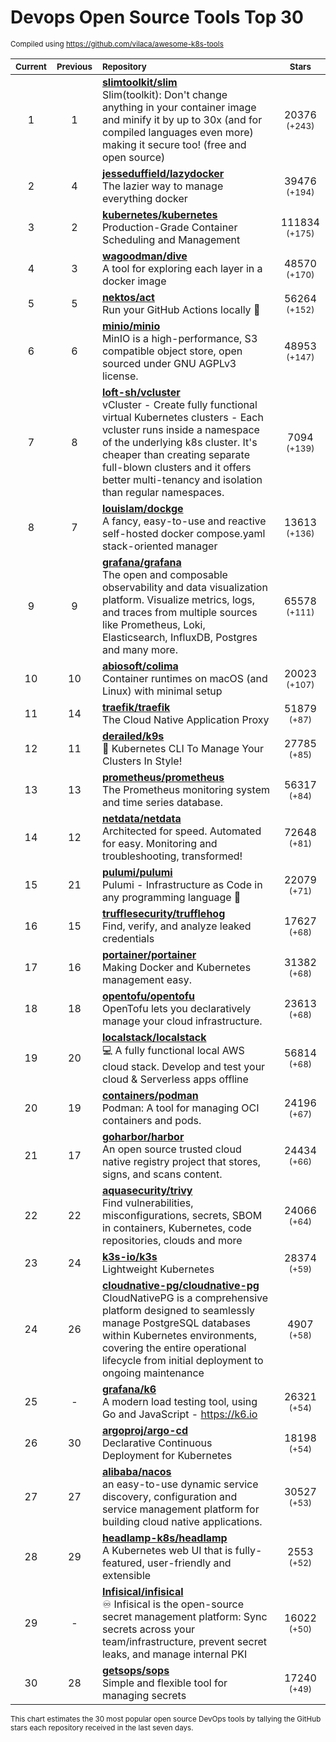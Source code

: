 # Devops Open Source Tools Top 30
<sup>Compiled using https://github.com/vilaca/awesome-k8s-tools</sup>
<div align="center">

|<sub>Current</sub>|<sub>Previous</sub>|<sub>Repository</sub>|<sub>Stars</sub>|
|:---:|:---:|:---|:---:|
|1|1|[**slimtoolkit/slim**](https://github.com/slimtoolkit/slim)<br/>Slim(toolkit): Don't change anything in your container image and minify it by up to 30x (and for compiled languages even more) making it secure too! (free and open source)|20376 <sup>(+243)</sup>|
|2|4|[**jesseduffield/lazydocker**](https://github.com/jesseduffield/lazydocker)<br/>The lazier way to manage everything docker|39476 <sup>(+194)</sup>|
|3|2|[**kubernetes/kubernetes**](https://github.com/kubernetes/kubernetes)<br/>Production-Grade Container Scheduling and Management|111834 <sup>(+175)</sup>|
|4|3|[**wagoodman/dive**](https://github.com/wagoodman/dive)<br/>A tool for exploring each layer in a docker image|48570 <sup>(+170)</sup>|
|5|5|[**nektos/act**](https://github.com/nektos/act)<br/>Run your GitHub Actions locally 🚀|56264 <sup>(+152)</sup>|
|6|6|[**minio/minio**](https://github.com/minio/minio)<br/>MinIO is a high-performance, S3 compatible object store, open sourced under GNU AGPLv3 license.|48953 <sup>(+147)</sup>|
|7|8|[**loft-sh/vcluster**](https://github.com/loft-sh/vcluster)<br/>vCluster - Create fully functional virtual Kubernetes clusters - Each vcluster runs inside a namespace of the underlying k8s cluster. It's cheaper than creating separate full-blown clusters and it offers better multi-tenancy and isolation than regular namespaces.|7094 <sup>(+139)</sup>|
|8|7|[**louislam/dockge**](https://github.com/louislam/dockge)<br/>A fancy, easy-to-use and reactive self-hosted docker compose.yaml stack-oriented manager|13613 <sup>(+136)</sup>|
|9|9|[**grafana/grafana**](https://github.com/grafana/grafana)<br/>The open and composable observability and data visualization platform. Visualize metrics, logs, and traces from multiple sources like Prometheus, Loki, Elasticsearch, InfluxDB, Postgres and many more. |65578 <sup>(+111)</sup>|
|10|10|[**abiosoft/colima**](https://github.com/abiosoft/colima)<br/>Container runtimes on macOS (and Linux) with minimal setup|20023 <sup>(+107)</sup>|
|11|14|[**traefik/traefik**](https://github.com/traefik/traefik)<br/>The Cloud Native Application Proxy|51879 <sup>(+87)</sup>|
|12|11|[**derailed/k9s**](https://github.com/derailed/k9s)<br/>🐶 Kubernetes CLI To Manage Your Clusters In Style!|27785 <sup>(+85)</sup>|
|13|13|[**prometheus/prometheus**](https://github.com/prometheus/prometheus)<br/>The Prometheus monitoring system and time series database.|56317 <sup>(+84)</sup>|
|14|12|[**netdata/netdata**](https://github.com/netdata/netdata)<br/>Architected for speed. Automated for easy. Monitoring and troubleshooting, transformed!|72648 <sup>(+81)</sup>|
|15|21|[**pulumi/pulumi**](https://github.com/pulumi/pulumi)<br/>Pulumi - Infrastructure as Code in any programming language 🚀|22079 <sup>(+71)</sup>|
|16|15|[**trufflesecurity/trufflehog**](https://github.com/trufflesecurity/trufflehog)<br/>Find, verify, and analyze leaked credentials|17627 <sup>(+68)</sup>|
|17|16|[**portainer/portainer**](https://github.com/portainer/portainer)<br/>Making Docker and Kubernetes management easy.|31382 <sup>(+68)</sup>|
|18|18|[**opentofu/opentofu**](https://github.com/opentofu/opentofu)<br/>OpenTofu lets you declaratively manage your cloud infrastructure.|23613 <sup>(+68)</sup>|
|19|20|[**localstack/localstack**](https://github.com/localstack/localstack)<br/>💻 A fully functional local AWS cloud stack. Develop and test your cloud & Serverless apps offline|56814 <sup>(+68)</sup>|
|20|19|[**containers/podman**](https://github.com/containers/podman)<br/>Podman: A tool for managing OCI containers and pods.|24196 <sup>(+67)</sup>|
|21|17|[**goharbor/harbor**](https://github.com/goharbor/harbor)<br/>An open source trusted cloud native registry project that stores, signs, and scans content.|24434 <sup>(+66)</sup>|
|22|22|[**aquasecurity/trivy**](https://github.com/aquasecurity/trivy)<br/>Find vulnerabilities, misconfigurations, secrets, SBOM in containers, Kubernetes, code repositories, clouds and more|24066 <sup>(+64)</sup>|
|23|24|[**k3s-io/k3s**](https://github.com/k3s-io/k3s)<br/>Lightweight Kubernetes|28374 <sup>(+59)</sup>|
|24|26|[**cloudnative-pg/cloudnative-pg**](https://github.com/cloudnative-pg/cloudnative-pg)<br/>CloudNativePG is a comprehensive platform designed to seamlessly manage PostgreSQL databases within Kubernetes environments, covering the entire operational lifecycle from initial deployment to ongoing maintenance|4907 <sup>(+58)</sup>|
|25|-|[**grafana/k6**](https://github.com/grafana/k6)<br/>A modern load testing tool, using Go and JavaScript - https://k6.io|26321 <sup>(+54)</sup>|
|26|30|[**argoproj/argo-cd**](https://github.com/argoproj/argo-cd)<br/>Declarative Continuous Deployment for Kubernetes|18198 <sup>(+54)</sup>|
|27|27|[**alibaba/nacos**](https://github.com/alibaba/nacos)<br/>an easy-to-use dynamic service discovery, configuration and service management platform for building cloud native applications.|30527 <sup>(+53)</sup>|
|28|29|[**headlamp-k8s/headlamp**](https://github.com/headlamp-k8s/headlamp)<br/>A Kubernetes web UI that is fully-featured, user-friendly and extensible|2553 <sup>(+52)</sup>|
|29|-|[**Infisical/infisical**](https://github.com/Infisical/infisical)<br/>♾ Infisical is the open-source secret management platform: Sync secrets across your team/infrastructure, prevent secret leaks, and manage internal PKI|16022 <sup>(+50)</sup>|
|30|28|[**getsops/sops**](https://github.com/getsops/sops)<br/>Simple and flexible tool for managing secrets|17240 <sup>(+49)</sup>|


</div>

<sub>This chart estimates the 30 most popular open source DevOps tools by tallying the GitHub stars each repository received in the last seven days.</sub>
